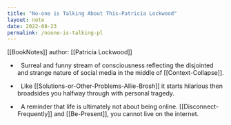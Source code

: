 ```yaml
---
title: "No-one is Talking About This-Patricia Lockwood"
layout: note
date: 2022-08-23
permalink: /noone-is-talking-pl
---
```


[[BookNotes]] author: [[Patricia Lockwood]]

-   Surreal and funny stream of consciousness reflecting the disjointed and strange nature of social media in the middle of [[Context-Collapse]].

-   Like [[Solutions-or-Other-Problems-Allie-Brosh]] it starts hilarious then broadsides you halfway through with personal tragedy.

-   A reminder that life is ultimately not about being online. [[Disconnect-Frequently]] and [[Be-Present]], you cannot live on the internet.
